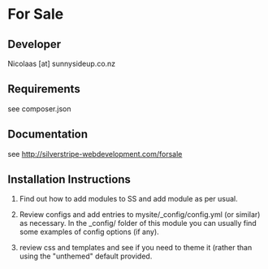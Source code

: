 For Sale
================================================================================


Developer
-----------------------------------------------
Nicolaas [at] sunnysideup.co.nz

Requirements
-----------------------------------------------
see composer.json

Documentation
-----------------------------------------------
see http://silverstripe-webdevelopment.com/forsale


Installation Instructions
-----------------------------------------------
1. Find out how to add modules to SS and add module as per usual.

2. Review configs and add entries to mysite/_config/config.yml
(or similar) as necessary.
In the _config/ folder of this module
you can usually find some examples of config options (if any).

3. review css and templates and see if you need to theme it
(rather than using the "unthemed" default provided.


